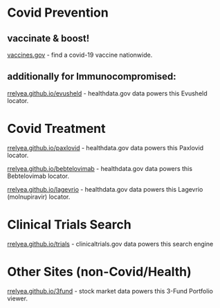 
# Covid Prevention
## vaccinate &amp; boost!
[vaccines.gov](https://vaccines.gov) - find a covid-19 vaccine nationwide.

## additionally for Immunocompromised:
[rrelyea.github.io/evusheld](https://rrelyea.github.io/evusheld) - healthdata.gov data powers this Evusheld locator.

# Covid Treatment
[rrelyea.github.io/paxlovid](https://rrelyea.github.io/paxlovid) - healthdata.gov data powers this Paxlovid locator.

[rrelyea.github.io/bebtelovimab](https://rrelyea.github.io/bebtelovimab) - healthdata.gov data powers this Bebtelovimab locator.

[rrelyea.github.io/lagevrio](https://rrelyea.github.io/lagevrio) - healthdata.gov data powers this Lagevrio (molnupiravir) locator.

# Clinical Trials Search
[rrelyea.github.io/trials](https://rrelyea.github.io/trials) - clinicaltrials.gov data powers this search engine

# Other Sites (non-Covid/Health)
[rrelyea.github.io/3fund](https://rrelyea.github.io/3fund) - stock market data powers this 3-Fund Portfolio viewer.
